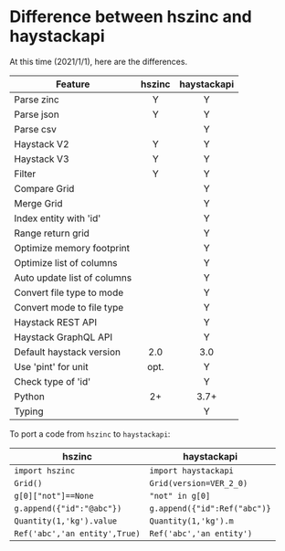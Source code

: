 # Difference between hszinc and haystackapi

At this time (2021/1/1), here are the differences.

| Feature                        | hszinc | haystackapi |
| ------------------------------ |:---:|:---:|
| Parse zinc                     |  Y  |  Y  |
| Parse json                     |  Y  |  Y  |
| Parse csv                      |     |  Y  |
| Haystack V2                    |  Y  |  Y  |
| Haystack V3                    |  Y  |  Y  |
| Filter                         |  Y  |  Y  |
| Compare Grid                   |     |  Y  |
| Merge Grid                     |     |  Y  |
| Index entity with 'id'         |     |  Y  |
| Range return grid              |     |  Y  |
| Optimize memory footprint      |     |  Y  |
| Optimize list of columns       |     |  Y  |
| Auto update list of columns    |     |  Y  |
| Convert file type to mode      |     |  Y  |
| Convert mode to file type      |     |  Y  |
| Haystack REST API              |     |  Y  |
| Haystack GraphQL API           |     |  Y  |
| Default haystack version       | 2.0 | 3.0 |
| Use 'pint' for unit            | opt.|  Y  |
| Check type of 'id'             |     |  Y  |
| Python                         | 2+  | 3.7+|
| Typing                         |     |  Y  |

To port a code from `hszinc` to `haystackapi`:

|  hszinc                       | haystackapi                   |
| ----------------------------- | ----------------------------- |
| `import hszinc`               | `import haystackapi`          |
| `Grid()`                      | `Grid(version=VER_2_0)`       |
| `g[0]["not"]==None`           | `"not" in g[0]`               |
| `g.append({"id":"@abc"})`     | `g.append({"id":Ref("abc")}`  |
| `Quantity(1,'kg').value`      | `Quantity(1,'kg').m`          |
| `Ref('abc','an entity',True)` | `Ref('abc','an entity')`      |
